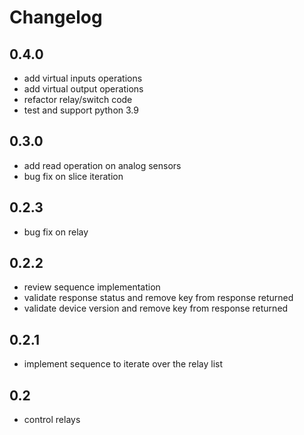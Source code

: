 # Changelog

## 0.4.0

- add virtual inputs operations
- add virtual output operations
- refactor relay/switch code
- test and support python 3.9

## 0.3.0

- add read operation on analog sensors
- bug fix on slice iteration

## 0.2.3

- bug fix on relay

## 0.2.2

- review sequence implementation
- validate response status and remove key from response returned
- validate device version and remove key from response returned

## 0.2.1

- implement sequence to iterate over the relay list

## 0.2

- control relays
